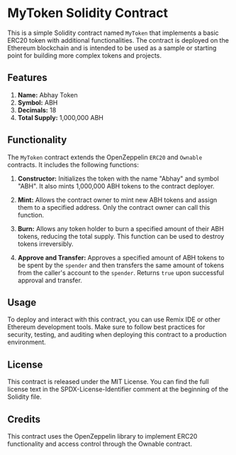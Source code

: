 # MyToken Solidity Contract

This is a simple Solidity contract named `MyToken` that implements a basic ERC20 token with additional functionalities. The contract is deployed on the Ethereum blockchain and is intended to be used as a sample or starting point for building more complex tokens and projects.

## Features

1. **Name:** Abhay Token
2. **Symbol:** ABH
3. **Decimals:** 18
4. **Total Supply:** 1,000,000 ABH

## Functionality

The `MyToken` contract extends the OpenZeppelin `ERC20` and `Ownable` contracts. It includes the following functions:

1. **Constructor:** Initializes the token with the name "Abhay" and symbol "ABH". It also mints 1,000,000 ABH tokens to the contract deployer.

2. **Mint:** Allows the contract owner to mint new ABH tokens and assign them to a specified address. Only the contract owner can call this function.

3. **Burn:** Allows any token holder to burn a specified amount of their ABH tokens, reducing the total supply. This function can be used to destroy tokens irreversibly.

4. **Approve and Transfer:** Approves a specified amount of ABH tokens to be spent by the `spender` and then transfers the same amount of tokens from the caller's account to the `spender`. Returns `true` upon successful approval and transfer.

## Usage

To deploy and interact with this contract, you can use Remix IDE or other Ethereum development tools. Make sure to follow best practices for security, testing, and auditing when deploying this contract to a production environment.

## License

This contract is released under the MIT License. You can find the full license text in the SPDX-License-Identifier comment at the beginning of the Solidity file.

## Credits

This contract uses the OpenZeppelin library to implement ERC20 functionality and access control through the Ownable contract.
